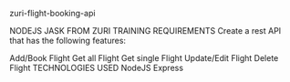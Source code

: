 zuri-flight-booking-api

NODEJS JASK FROM ZURI TRAINING
REQUIREMENTS
Create a rest API that has the following features:

Add/Book Flight
Get all Flight
Get single Flight
Update/Edit Flight
Delete Flight
TECHNOLOGIES USED
NodeJS
Express